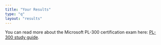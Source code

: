 ```yaml
---
title: "Your Results"
type: "q"
layout: "results"
---
```


You can read more about the Microsoft PL-300 certification exam here: [PL-300 study guide](https://learn.microsoft.com/en-us/credentials/certifications/resources/study-guides/pl-300).
